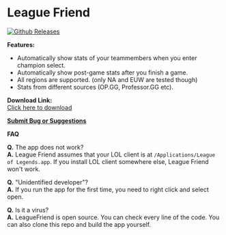 League Friend
=============
[![Github Releases](https://img.shields.io/github/downloads/pandarison/leaguefriend/total.svg)](https://github.com/pandarison/leaguefriend/releases/download/1.4/LeagueFriend.zip)


**Features:**

* Automatically show stats of your teammembers when you enter champion select.
* Automatically show post-game stats after you finish a game.
* All regions are supported. (only NA and EUW are tested though)
* Stats from different sources (OP.GG, Professor.GG etc).

**Download Link:**  
[Click here to download](https://github.com/pandarison/leaguefriend/releases/download/1.4/LeagueFriend.zip)

**[Submit Bug or Suggestions](https://gitreports.com/issue/pandarison/leaguefriend)**


**FAQ**

**Q.** The app does not work?  
**A.** League Friend assumes that your LOL client is at `/Applications/League of Legends.app`. If you install LOL client somewhere else, League Friend won't work.


**Q.** "Unidentified developer"?  
**A.** If you run the app for the first time, you need to right click and select open.

**Q.** Is it a virus?  
**A.** LeagueFriend is open source. You can check every line of the code. You can also clone this repo and build the app yourself.
